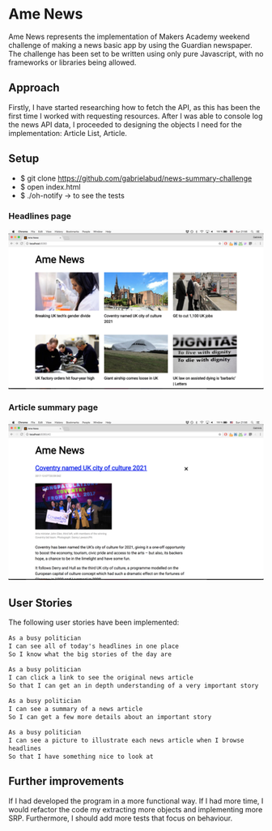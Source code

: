 # Ame News
Ame News represents the implementation of Makers Academy weekend challenge of making a news basic app by using the Guardian newspaper. The challenge has been set to be written using only pure Javascript, with no frameworks or libraries being allowed.

## Approach
Firstly, I have started researching how to fetch the API, as this has been the first time I worked with requesting resources.
After I was able to console log the news API data, I proceeded to designing the objects I need for the implementation: Article List, Article.

## Setup
- $ git clone https://github.com/gabrielabud/news-summary-challenge
- $ open index.html
- $ ./oh-notify -> to see the tests

### Headlines page

![Headlines page](/images/allnews.png)

### Article summary page

![Article page mockup](/images/singleArticle.png)

## User Stories

The following user stories have been implemented:

```
As a busy politician
I can see all of today's headlines in one place
So I know what the big stories of the day are
```

```
As a busy politician
I can click a link to see the original news article
So that I can get an in depth understanding of a very important story
```

```
As a busy politician
I can see a summary of a news article
So I can get a few more details about an important story
```

```
As a busy politician
I can see a picture to illustrate each news article when I browse headlines
So that I have something nice to look at
```

## Further improvements
If I had developed the program in a more functional way. If I had more time, I would refactor the code my extracting more objects and implementing more SRP. Furthermore, I should add more tests that focus on behaviour.
